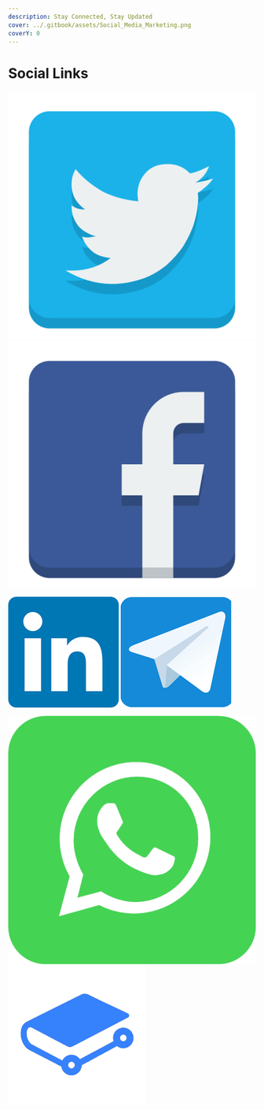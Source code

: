 ```yaml
---
description: Stay Connected, Stay Updated
cover: ../.gitbook/assets/Social_Media_Marketing.png
coverY: 0
---
```


# Social Links

![](../.gitbook/assets/twitter-small-icon-6.jpg) ![](../.gitbook/assets/social-facebook-icon.png)

![](<../.gitbook/assets/download (1).png>) ![](<../.gitbook/assets/download (3).png>)

![](../.gitbook/assets/super+tiny+icons+whatsapp-1324450795544190261.png) ![](../.gitbook/assets/7111340.png)
